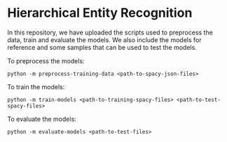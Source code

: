 # Hierarchical Entity Recognition

In this repository, we have uploaded the scripts used to preprocess the data, train and evaluate the models. We also include the models for reference and some samples that can be used to test the models.

To preprocess the models:

    python -m preprocess-training-data <path-to-spacy-json-files>

To train the models:

    python -m train-models <path-to-training-spacy-files> <path-to-test-spacy-files>

To evaluate the models:

    python -m evaluate-models <path-to-test-files>

